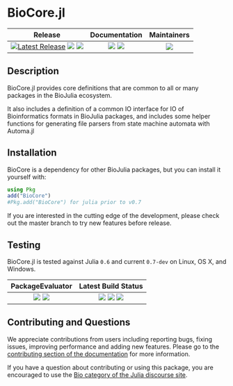 # BioCore.jl

| **Release**                                                     | **Documentation**                                                               | **Maintainers**                             |
|:---------------------------------------------------------------:|:-------------------------------------------------------------------------------:|:-------------------------------------------:|
| [![Latest Release](https://img.shields.io/github/release/BioJulia/BioCore.jl.svg)](https://github.com/BioJulia/BioCore.jl/releases/latest) [![](https://img.shields.io/github/release/BioJulia/BioCore.jl.svg)](https://github.com/BioJulia/BioCore.jl/releases/latest) [![](https://img.shields.io/badge/license-MIT-green.svg)](https://github.com/BioJulia/BioCore.jl/blob/master/LICENSE) | [![](https://img.shields.io/badge/docs-stable-blue.svg)](https://biojulia.github.io/BioCore.jl/stable) [![](https://img.shields.io/badge/docs-latest-blue.svg)](https://biojulia.github.io/BioCore.jl/latest) | ![](https://img.shields.io/badge/BioJulia%20Maintainer-Ward9250-orange.svg) |


## Description

BioCore.jl provides core definitions that are common to all or many packages
in the BioJulia ecosystem.

It also includes a definition of a common IO interface for IO of Bioinformatics
formats in BioJulia packages, and includes some helper functions for generating
file parsers from state machine automata with Automa.jl


## Installation

BioCore is a dependency for other BioJulia packages, but you can install it
yourself with:

```julia
using Pkg
add("BioCore")
#Pkg.add("BioCore") for julia prior to v0.7
```

If you are interested in the cutting edge of the development, please check out
the master branch to try new features before release.


## Testing

BioCore.jl is tested against Julia `0.6` and current `0.7-dev` on Linux, OS X, and Windows.

| **PackageEvaluator**                                            | **Latest Build Status**                                                                                |
|:---------------------------------------------------------------:|:------------------------------------------------------------------------------------------------------:|
| [![](https://pkg.julialang.org/badges/BioCore_0.6.svg)](https://pkg.julialang.org/detail/BioCore) [![](https://pkg.julialang.org/badges/BioCore_0.7.svg)](https://pkg.julialang.org/detail/BioCore) | [![](https://img.shields.io/travis/BioJulia/BioCore.jl/master.svg?label=Linux+/+macOS)](https://travis-ci.org/BioJulia/BioCore.jl) [![](https://img.shields.io/appveyor/ci/BioJulia/BioCore.jl/master.svg?label=Windows)](https://ci.appveyor.com/project/Ward9250/biocore-jl/branch/master) [![](https://codecov.io/gh/BioJulia/BioCore.jl/branch/master/graph/badge.svg)](https://codecov.io/gh/BioJulia/BioCore.jl) |


## Contributing and Questions

We appreciate contributions from users including reporting bugs, fixing issues,
improving performance and adding new features.
Please go to the [contributing section of the documentation](biojulia.net/Contributing/latest)
for more information.

If you have a question about
contributing or using this package, you are encouraged to use the
[Bio category of the Julia discourse
site](https://discourse.julialang.org/c/domain/bio).
